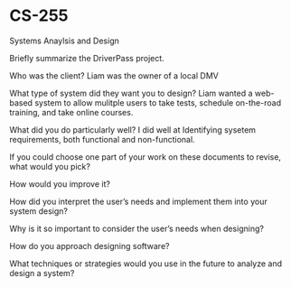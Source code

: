 # CS-255
Systems Anaylsis and Design

Briefly summarize the DriverPass project. 

Who was the client? Liam was the owner of a local DMV 

What type of system did they want you to design? Liam wanted a web-based system to allow mulitple users to take
tests, schedule on-the-road training, and take online courses. 

What did you do particularly well?  I did well at Identifying sysetem requirements, both functional and non-functional. 

If you could choose one part of your work on these documents to revise, what would you pick? 

How would you improve it?

How did you interpret the user’s needs and implement them into your system design? 

Why is it so important to consider the user’s needs when designing?

How do you approach designing software? 

What techniques or strategies would you use in the future to analyze and design a system?
